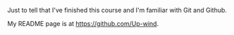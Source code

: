 Just to tell that I've finished this course and I'm familiar with Git and Github.

My README page is at https://github.com/Up-wind.
